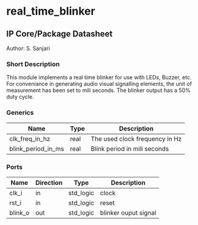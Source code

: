 # real\_time\_blinker
## IP Core/Package Datasheet

Author: S. Sanjari

### Short Description

This module implements a real time blinker for use with LEDs, Buzzer, etc. For conveniance in generating audio visual signalling elements, the unit of measurement has been set to mili seconds. The blinker output has a 50% duty cycle.

### Generics

| Name               | Type | Description                    |
|--------------------|------|--------------------------------|
| clk\_freq\_in\_hz     | real | The used clock frequency in Hz |
| blink\_period\_in\_ms | real | Blink period in mili seconds   |

### Ports

| Name    | Direction | Type      | Description          |
|---------|-----------|-----------|----------------------|
| clk\_i   | in        | std\_logic | clock                |
| rst\_i   | in        | std\_logic | reset                |
| blink\_o | out       | std\_logic | blinker ouput signal |

